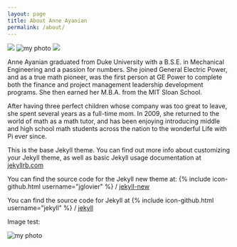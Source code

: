 ```yaml
---
layout: page
title: About Anne Ayanian
permalink: /about/
---
```

![](https://media.licdn.com/mpr/mpr/shrinknp_200_200/p/8/005/036/108/1971dd2.jpg)
![my photo](https://ivycoach.com/content/uploads/2013/09/Duke-Admissions-Essay.jpg)
![](https://i.pinimg.com/736x/3d/a9/af/3da9af708dc16eecfbb41d6be64992c2--engineering-colleges-seals.jpg)

Anne Ayanian graduated from Duke University with a B.S.E. in Mechanical Engineering and a passion for numbers. She joined General Electric Power, and as a true math pioneer, was the first person at GE Power to complete both the finance and project management leadership development programs. She then earned her M.B.A. from the MIT Sloan School.

After having three perfect children whose company was too great to leave, she spent several years as a full-time mom. In 2009, she returned to the world of math as a math tutor, and has been enjoying introducing middle and high school math students across the nation to the wonderful Life with Pi ever since. 

This is the base Jekyll theme. You can find out more info about customizing your Jekyll theme, as well as basic Jekyll usage documentation at [jekyllrb.com](http://jekyllrb.com/)

You can find the source code for the Jekyll new theme at:
{% include icon-github.html username="jglovier" %} /
[jekyll-new](https://github.com/jglovier/jekyll-new)

You can find the source code for Jekyll at
{% include icon-github.html username="jekyll" %} /
[jekyll](https://github.com/jekyll/jekyll)

Image test:

![my photo](https://ivycoach.com/content/uploads/2013/09/Duke-Admissions-Essay.jpg)
